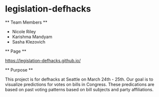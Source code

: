 # legislation-defhacks

** Team Members **

- Nicole Riley
- Karishma Mandyam
- Sasha Klezovich

** Page ** 

https://legislation-defhacks.github.io/

** Purpose **

This project is for defhacks at Seattle on March 24th - 25th. Our goal is to visualize predictions for 
votes on bills in Congress. These predications are based on past voting patterns based on bill subjects
and party affiliations.
